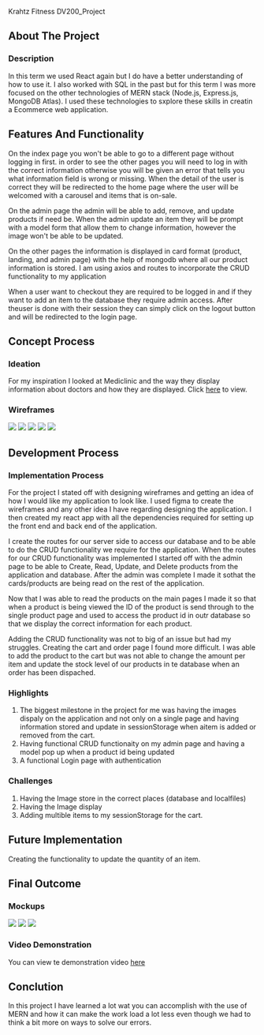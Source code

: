 Krahtz Fitness
DV200_Project
 
## About The Project
### Description
<p> 
In this term we used React again but I do have a better understanding of how to use it. I also worked with SQL in the past but for this term I was more focused on the other technologies of MERN stack (Node.js, Express.js, MongoDB Atlas). I used these technologies to sxplore these skills in creatin a Ecommerce web application.
</p>

## Features And Functionality
<p> On the index page you won't be able to go to a different page without logging in first. in order to see the other pages you will need to log in with the correct information otherwise you will be given an error that tells you what information field is wrong or missing. When the detail of the user is correct they will be redirected to the home page where the user will be welcomed with a carousel and items that is on-sale.</p>

<p> On the admin page the admin will be able to add, remove, and update products if need be. When the admin update an item they will be prompt with a model form that allow them to change information, however the image won't be able to be updated.</p>

<p>On the other pages the information is displayed in card format (product, landing, and admin page) with the help of mongodb where all our product information is stored. I am using axios and routes to incorporate the CRUD functionality to my application</p>

<p>When a user want to checkout they are required to be logged in and if they want to add an item to the database they require admin access. After theuser is done with their session they can simply click on the logout button and will be redirected to the login page.</p>

## Concept Process
<h3>Ideation</h3>
<p>For my inspiration I looked at Mediclinic and the way they display information about doctors and how they are displayed. Click <a href="https://www.mediclinic.co.za/en/corporate/find-a-doctor.html">here</a> to view.</p>
<h3>Wireframes</h3>
<img src="kf/client/src/images/Login.png">
<img src="kf/client/src/images/Home.png">
<img src="kf/client/src/images/Product.png">
<img src="kf/client/src/images/Admin Page - Inventory.png">
<img src="kf/client/src/images/Single Product.png">

## Development Process
### Implementation Process
<p>
For the project I stated off with designing wireframes and getting an idea of how I would like my application to look like. I used figma to create the wireframes and any other idea I have regarding designing the application. I then created my react app with all the dependencies required for setting up the front end and back end of the application.
</p>
<p>
I create the routes for our server side to access our database and to be able to do the CRUD functionality we require for the application. When the routes for our CRUD functionality was implemented I started off with the admin page to be able to Create, Read, Update, and Delete products from the application and database. After the admin was complete I made it sothat the cards/products are being read on the rest of the application.
</p>
<p>
Now that I was able to read the products on the main pages I made it so that when a product is being viewed the ID of the product is send through to the single product page and used to access the product id in outr database so that we display the correct information for each product.
</p>
<p>
 Adding the CRUD functionality was not to big of an issue but had my struggles. Creating the cart and order page I found more difficult. I was able to add the product to the cart but was not able to change the amount per item and update the stock level of our products in te database when an order has been dispached.
</p>

<h3>Highlights</h3>
<ol>
 <li>
  The biggest milestone in the project for me was having the images dispaly on the application and not only on a single page and having information stored and update in sessionStorage when aitem is added or removed from the cart.
 </li>
 <li>Having functional CRUD functionaity on my admin page and having a model pop up when a product id being updated</li>
 <li>A functional Login page with authentication</li>
</ol>
<h3>Challenges</h3> 
<ol>
 <li>Having the Image store in the correct places (database and localfiles)</li>
 <li>Having the Image display</li>
 <li>Adding multible items to my sessionStorage for the cart.</li>
</ol>

## Future Implementation
<p>Creating the functionality to update the quantity of an item.</p>

## Final Outcome
### Mockups
<img src="kf/client/src/images/mockups/Mockup_1.png">
<img src="kf/client/src/images/mockups/Mockup_2.png">
<img src="kf/client/src/images/mockups/Mockup_3.png">

### Video Demonstration
<p>You can view te demonstration video <a href="https://drive.google.com/file/d/1JF4eZ0-_Qj262azdL5Sy5eT8T0fFMp6N/view?usp=drive_link">here</a></p>

## Conclution
<p>In this project I have learned a lot wat you can accomplish with the use of MERN and how it can make the work load a lot less even though we had to think a bit more on ways to solve our errors.</p>
